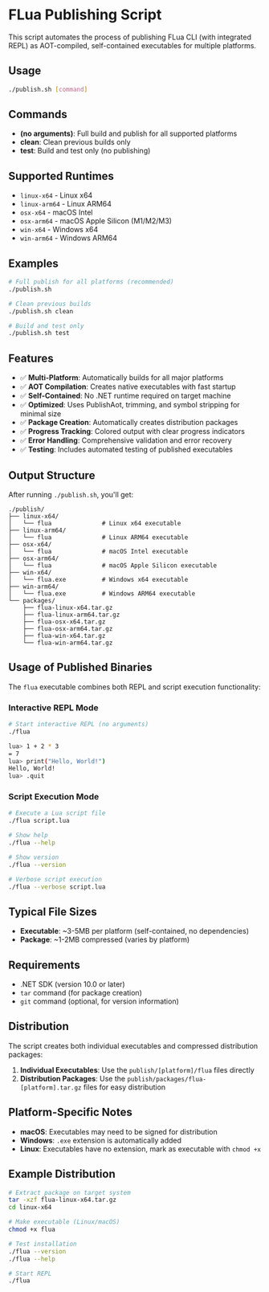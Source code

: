# FLua Publishing Script

This script automates the process of publishing FLua CLI (with integrated REPL) as AOT-compiled, self-contained executables for multiple platforms.

## Usage

```bash
./publish.sh [command]
```

## Commands

- **(no arguments)**: Full build and publish for all supported platforms
- **clean**: Clean previous builds only
- **test**: Build and test only (no publishing)

## Supported Runtimes

- `linux-x64` - Linux x64
- `linux-arm64` - Linux ARM64
- `osx-x64` - macOS Intel
- `osx-arm64` - macOS Apple Silicon (M1/M2/M3)
- `win-x64` - Windows x64
- `win-arm64` - Windows ARM64

## Examples

```bash
# Full publish for all platforms (recommended)
./publish.sh

# Clean previous builds
./publish.sh clean

# Build and test only
./publish.sh test
```

## Features

- ✅ **Multi-Platform**: Automatically builds for all major platforms
- ✅ **AOT Compilation**: Creates native executables with fast startup
- ✅ **Self-Contained**: No .NET runtime required on target machine
- ✅ **Optimized**: Uses PublishAot, trimming, and symbol stripping for minimal size
- ✅ **Package Creation**: Automatically creates distribution packages
- ✅ **Progress Tracking**: Colored output with clear progress indicators
- ✅ **Error Handling**: Comprehensive validation and error recovery
- ✅ **Testing**: Includes automated testing of published executables

## Output Structure

After running `./publish.sh`, you'll get:

```
./publish/
├── linux-x64/
│   └── flua              # Linux x64 executable
├── linux-arm64/
│   └── flua              # Linux ARM64 executable
├── osx-x64/
│   └── flua              # macOS Intel executable
├── osx-arm64/
│   └── flua              # macOS Apple Silicon executable
├── win-x64/
│   └── flua.exe          # Windows x64 executable
├── win-arm64/
│   └── flua.exe          # Windows ARM64 executable
└── packages/
    ├── flua-linux-x64.tar.gz
    ├── flua-linux-arm64.tar.gz
    ├── flua-osx-x64.tar.gz
    ├── flua-osx-arm64.tar.gz
    ├── flua-win-x64.tar.gz
    └── flua-win-arm64.tar.gz
```

## Usage of Published Binaries

The `flua` executable combines both REPL and script execution functionality:

### Interactive REPL Mode
```bash
# Start interactive REPL (no arguments)
./flua

lua> 1 + 2 * 3
= 7
lua> print("Hello, World!")
Hello, World!
lua> .quit
```

### Script Execution Mode
```bash
# Execute a Lua script file
./flua script.lua

# Show help
./flua --help

# Show version
./flua --version

# Verbose script execution
./flua --verbose script.lua
```

## Typical File Sizes

- **Executable**: ~3-5MB per platform (self-contained, no dependencies)
- **Package**: ~1-2MB compressed (varies by platform)

## Requirements

- .NET SDK (version 10.0 or later)
- `tar` command (for package creation)
- `git` command (optional, for version information)

## Distribution

The script creates both individual executables and compressed distribution packages:

1. **Individual Executables**: Use the `publish/[platform]/flua` files directly
2. **Distribution Packages**: Use the `publish/packages/flua-[platform].tar.gz` files for easy distribution

## Platform-Specific Notes

- **macOS**: Executables may need to be signed for distribution
- **Windows**: `.exe` extension is automatically added
- **Linux**: Executables have no extension, mark as executable with `chmod +x`

## Example Distribution

```bash
# Extract package on target system
tar -xzf flua-linux-x64.tar.gz
cd linux-x64

# Make executable (Linux/macOS)
chmod +x flua

# Test installation
./flua --version
./flua --help

# Start REPL
./flua
``` 